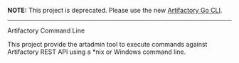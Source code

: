 **NOTE:** This project is deprecated. Please use the new [Artifactory Go CLI](../../../artifactory-cli-go).

---
Artifactory Command Line

This project provide the artadmin tool to execute commands against Artifactory REST API using a *nix or Windows command line.

